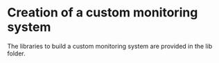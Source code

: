 # Creation of a custom monitoring system
The libraries to build a custom monitoring system are provided in the lib folder.<br />
